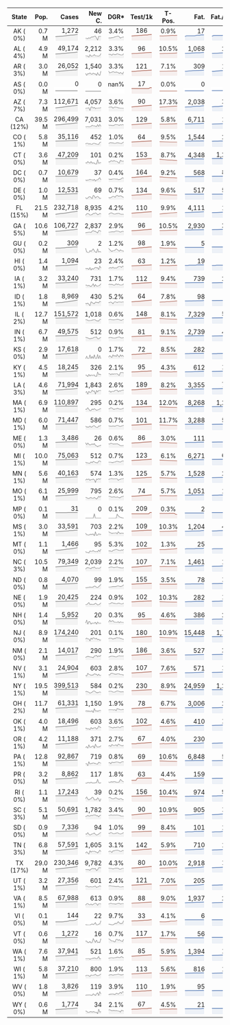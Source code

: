 
<!-- Building Table Time:  2020-07-10T20:55:32.750737 -->


| State | Pop. | Cases | New C. | DGR* | Test/1k | T-Pos. | Fat. | Fat./1M  | CFR* |  GF* | GF-14day | Dbl.Days | CDD |  
| :---: | ---: | ---: | ---: | :---: | :---: | :---: | ---: | ---:  | :---: |  :---: | :---: | :---: | ---: |  
| AK ( 0%)  | 0.7 M  | 1,272 <br><img src="/assets/images/covid/sparklines/AK_img_positive_20200710_1594428932.png"> | 46 <br><img src="/assets/images/covid/sparklines/AK_img_positiveIncrease_20200710_1594428932.png"> | 3.4% <br><img src="/assets/images/covid/sparklines/AK_img_dgr_4_20200710_1594428932.png"> | 186 <br><img src="/assets/images/covid/sparklines/AK_img_total_test_per_1k_20200710_1594428933.png"> | 0.9% <br><img src="/assets/images/covid/sparklines/AK_img_test_positivity_20200710_1594428933.png"> | 17 <br><img src="/assets/images/covid/sparklines/AK_img_death_20200710_1594428933.png"> | 23 <br><img src="/assets/images/covid/sparklines/AK_img_death_20200710_1594428933.png">  | 1.4% <br><img src="/assets/images/covid/sparklines/AK_img_cfr_4_20200710_1594428934.png"> |  0.9 <br><img src="/assets/images/covid/sparklines/AK_img_gfac_4_20200710_1594428933.png"> | 14.2 <br><img src="/assets/images/covid/sparklines/AK_img_gfac_14sum_20200710_1594428933.png"> | 20 <br><img src="/assets/images/covid/sparklines/AK_img_doubling_days_20200710_1594428933.png"> | 0   |  
| AL ( 4%)  | 4.9 M  | 49,174 <br><img src="/assets/images/covid/sparklines/AL_img_positive_20200710_1594428934.png"> | 2,212 <br><img src="/assets/images/covid/sparklines/AL_img_positiveIncrease_20200710_1594428934.png"> | 3.3% <br><img src="/assets/images/covid/sparklines/AL_img_dgr_4_20200710_1594428934.png"> | 96 <br><img src="/assets/images/covid/sparklines/AL_img_total_test_per_1k_20200710_1594428934.png"> | 10.5% <br><img src="/assets/images/covid/sparklines/AL_img_test_positivity_20200710_1594428934.png"> | 1,068 <br><img src="/assets/images/covid/sparklines/AL_img_death_20200710_1594428934.png"> | 218 <br><img src="/assets/images/covid/sparklines/AL_img_death_20200710_1594428934.png">  | 2.2% <br><img src="/assets/images/covid/sparklines/AL_img_cfr_4_20200710_1594428935.png"> |  1.4 <br><img src="/assets/images/covid/sparklines/AL_img_gfac_4_20200710_1594428934.png"> | 17.8 <br><img src="/assets/images/covid/sparklines/AL_img_gfac_14sum_20200710_1594428934.png"> | 21 <br><img src="/assets/images/covid/sparklines/AL_img_doubling_days_20200710_1594428934.png"> | 0   |  
| AR ( 3%)  | 3.0 M  | 26,052 <br><img src="/assets/images/covid/sparklines/AR_img_positive_20200710_1594428935.png"> | 1,540 <br><img src="/assets/images/covid/sparklines/AR_img_positiveIncrease_20200710_1594428935.png"> | 3.3% <br><img src="/assets/images/covid/sparklines/AR_img_dgr_4_20200710_1594428935.png"> | 121 <br><img src="/assets/images/covid/sparklines/AR_img_total_test_per_1k_20200710_1594428935.png"> | 7.1% <br><img src="/assets/images/covid/sparklines/AR_img_test_positivity_20200710_1594428935.png"> | 309 <br><img src="/assets/images/covid/sparklines/AR_img_death_20200710_1594428935.png"> | 102 <br><img src="/assets/images/covid/sparklines/AR_img_death_20200710_1594428935.png">  | 1.2% <br><img src="/assets/images/covid/sparklines/AR_img_cfr_4_20200710_1594428936.png"> |  0.2 <br><img src="/assets/images/covid/sparklines/AR_img_gfac_4_20200710_1594428935.png"> | 10.3 <br><img src="/assets/images/covid/sparklines/AR_img_gfac_14sum_20200710_1594428935.png"> | 21 <br><img src="/assets/images/covid/sparklines/AR_img_doubling_days_20200710_1594428936.png"> | 0   |  
| AS ( 0%)  | 0.0 M  | 0 <br><img src="/assets/images/covid/sparklines/AS_img_positive_20200710_1594428936.png"> | 0 <br><img src="/assets/images/covid/sparklines/AS_img_positiveIncrease_20200710_1594428936.png"> | nan% <br><img src="/assets/images/covid/sparklines/AS_img_dgr_4_20200710_1594428936.png"> | 17 <br><img src="/assets/images/covid/sparklines/AS_img_total_test_per_1k_20200710_1594428936.png"> | 0.0% <br><img src="/assets/images/covid/sparklines/AS_img_test_positivity_20200710_1594428936.png"> | 0 <br><img src="/assets/images/covid/sparklines/AS_img_death_20200710_1594428936.png"> | 0 <br><img src="/assets/images/covid/sparklines/AS_img_death_20200710_1594428936.png">  | 0.0% <br><img src="/assets/images/covid/sparklines/AS_img_cfr_4_20200710_1594428937.png"> |  nan <br><img src="/assets/images/covid/sparklines/AS_img_gfac_4_20200710_1594428936.png"> | nan <br><img src="/assets/images/covid/sparklines/AS_img_gfac_14sum_20200710_1594428936.png"> | nan <br><img src="/assets/images/covid/sparklines/AS_img_doubling_days_20200710_1594428937.png"> | 101   |  
| AZ ( 7%)  | 7.3 M  | 112,671 <br><img src="/assets/images/covid/sparklines/AZ_img_positive_20200710_1594428937.png"> | 4,057 <br><img src="/assets/images/covid/sparklines/AZ_img_positiveIncrease_20200710_1594428937.png"> | 3.6% <br><img src="/assets/images/covid/sparklines/AZ_img_dgr_4_20200710_1594428937.png"> | 90 <br><img src="/assets/images/covid/sparklines/AZ_img_total_test_per_1k_20200710_1594428937.png"> | 17.3% <br><img src="/assets/images/covid/sparklines/AZ_img_test_positivity_20200710_1594428937.png"> | 2,038 <br><img src="/assets/images/covid/sparklines/AZ_img_death_20200710_1594428937.png"> | 280 <br><img src="/assets/images/covid/sparklines/AZ_img_death_20200710_1594428937.png">  | 1.8% <br><img src="/assets/images/covid/sparklines/AZ_img_cfr_4_20200710_1594428938.png"> |  1.1 <br><img src="/assets/images/covid/sparklines/AZ_img_gfac_4_20200710_1594428937.png"> | 20.3 <br><img src="/assets/images/covid/sparklines/AZ_img_gfac_14sum_20200710_1594428938.png"> | 19 <br><img src="/assets/images/covid/sparklines/AZ_img_doubling_days_20200710_1594428938.png"> | 0   |  
| CA (12%)  | 39.5 M  | 296,499 <br><img src="/assets/images/covid/sparklines/CA_img_positive_20200710_1594428938.png"> | 7,031 <br><img src="/assets/images/covid/sparklines/CA_img_positiveIncrease_20200710_1594428938.png"> | 3.0% <br><img src="/assets/images/covid/sparklines/CA_img_dgr_4_20200710_1594428938.png"> | 129 <br><img src="/assets/images/covid/sparklines/CA_img_total_test_per_1k_20200710_1594428938.png"> | 5.8% <br><img src="/assets/images/covid/sparklines/CA_img_test_positivity_20200710_1594428938.png"> | 6,711 <br><img src="/assets/images/covid/sparklines/CA_img_death_20200710_1594428938.png"> | 170 <br><img src="/assets/images/covid/sparklines/CA_img_death_20200710_1594428938.png">  | 2.3% <br><img src="/assets/images/covid/sparklines/CA_img_cfr_4_20200710_1594428939.png"> |  1.1 <br><img src="/assets/images/covid/sparklines/CA_img_gfac_4_20200710_1594428938.png"> | 15.4 <br><img src="/assets/images/covid/sparklines/CA_img_gfac_14sum_20200710_1594428939.png"> | 23 <br><img src="/assets/images/covid/sparklines/CA_img_doubling_days_20200710_1594428939.png"> | 1   |  
| CO ( 1%)  | 5.8 M  | 35,116 <br><img src="/assets/images/covid/sparklines/CO_img_positive_20200710_1594428939.png"> | 452 <br><img src="/assets/images/covid/sparklines/CO_img_positiveIncrease_20200710_1594428939.png"> | 1.0% <br><img src="/assets/images/covid/sparklines/CO_img_dgr_4_20200710_1594428939.png"> | 64 <br><img src="/assets/images/covid/sparklines/CO_img_total_test_per_1k_20200710_1594428940.png"> | 9.5% <br><img src="/assets/images/covid/sparklines/CO_img_test_positivity_20200710_1594428940.png"> | 1,544 <br><img src="/assets/images/covid/sparklines/CO_img_death_20200710_1594428940.png"> | 268 <br><img src="/assets/images/covid/sparklines/CO_img_death_20200710_1594428940.png">  | 4.4% <br><img src="/assets/images/covid/sparklines/CO_img_cfr_4_20200710_1594428940.png"> |  1.3 <br><img src="/assets/images/covid/sparklines/CO_img_gfac_4_20200710_1594428940.png"> | 15.1 <br><img src="/assets/images/covid/sparklines/CO_img_gfac_14sum_20200710_1594428940.png"> | 66 <br><img src="/assets/images/covid/sparklines/CO_img_doubling_days_20200710_1594428940.png"> | 0   |  
| CT ( 0%)  | 3.6 M  | 47,209 <br><img src="/assets/images/covid/sparklines/CT_img_positive_20200710_1594428940.png"> | 101 <br><img src="/assets/images/covid/sparklines/CT_img_positiveIncrease_20200710_1594428941.png"> | 0.2% <br><img src="/assets/images/covid/sparklines/CT_img_dgr_4_20200710_1594428941.png"> | 153 <br><img src="/assets/images/covid/sparklines/CT_img_total_test_per_1k_20200710_1594428941.png"> | 8.7% <br><img src="/assets/images/covid/sparklines/CT_img_test_positivity_20200710_1594428941.png"> | 4,348 <br><img src="/assets/images/covid/sparklines/CT_img_death_20200710_1594428941.png"> | 1,220 <br><img src="/assets/images/covid/sparklines/CT_img_death_20200710_1594428941.png">  | 9.2% <br><img src="/assets/images/covid/sparklines/CT_img_cfr_4_20200710_1594428942.png"> |  1.1 <br><img src="/assets/images/covid/sparklines/CT_img_gfac_4_20200710_1594428941.png"> | 17.1 <br><img src="/assets/images/covid/sparklines/CT_img_gfac_14sum_20200710_1594428941.png"> | 351 <br><img src="/assets/images/covid/sparklines/CT_img_doubling_days_20200710_1594428941.png"> | 0   |  
| DC ( 0%)  | 0.7 M  | 10,679 <br><img src="/assets/images/covid/sparklines/DC_img_positive_20200710_1594428942.png"> | 37 <br><img src="/assets/images/covid/sparklines/DC_img_positiveIncrease_20200710_1594428942.png"> | 0.4% <br><img src="/assets/images/covid/sparklines/DC_img_dgr_4_20200710_1594428942.png"> | 164 <br><img src="/assets/images/covid/sparklines/DC_img_total_test_per_1k_20200710_1594428942.png"> | 9.2% <br><img src="/assets/images/covid/sparklines/DC_img_test_positivity_20200710_1594428942.png"> | 568 <br><img src="/assets/images/covid/sparklines/DC_img_death_20200710_1594428942.png"> | 805 <br><img src="/assets/images/covid/sparklines/DC_img_death_20200710_1594428942.png">  | 5.3% <br><img src="/assets/images/covid/sparklines/DC_img_cfr_4_20200710_1594428943.png"> |  1.1 <br><img src="/assets/images/covid/sparklines/DC_img_gfac_4_20200710_1594428942.png"> | 16.2 <br><img src="/assets/images/covid/sparklines/DC_img_gfac_14sum_20200710_1594428943.png"> | 156 <br><img src="/assets/images/covid/sparklines/DC_img_doubling_days_20200710_1594428943.png"> | 1   |  
| DE ( 0%)  | 1.0 M  | 12,531 <br><img src="/assets/images/covid/sparklines/DE_img_positive_20200710_1594428943.png"> | 69 <br><img src="/assets/images/covid/sparklines/DE_img_positiveIncrease_20200710_1594428943.png"> | 0.7% <br><img src="/assets/images/covid/sparklines/DE_img_dgr_4_20200710_1594428943.png"> | 134 <br><img src="/assets/images/covid/sparklines/DE_img_total_test_per_1k_20200710_1594428943.png"> | 9.6% <br><img src="/assets/images/covid/sparklines/DE_img_test_positivity_20200710_1594428943.png"> | 517 <br><img src="/assets/images/covid/sparklines/DE_img_death_20200710_1594428944.png"> | 531 <br><img src="/assets/images/covid/sparklines/DE_img_death_20200710_1594428944.png">  | 4.2% <br><img src="/assets/images/covid/sparklines/DE_img_cfr_4_20200710_1594428944.png"> |  1.1 <br><img src="/assets/images/covid/sparklines/DE_img_gfac_4_20200710_1594428944.png"> | 20.0 <br><img src="/assets/images/covid/sparklines/DE_img_gfac_14sum_20200710_1594428944.png"> | 97 <br><img src="/assets/images/covid/sparklines/DE_img_doubling_days_20200710_1594428944.png"> | 0   |  
| FL (15%)  | 21.5 M  | 232,718 <br><img src="/assets/images/covid/sparklines/FL_img_positive_20200710_1594428944.png"> | 8,935 <br><img src="/assets/images/covid/sparklines/FL_img_positiveIncrease_20200710_1594428944.png"> | 4.2% <br><img src="/assets/images/covid/sparklines/FL_img_dgr_4_20200710_1594428945.png"> | 110 <br><img src="/assets/images/covid/sparklines/FL_img_total_test_per_1k_20200710_1594428945.png"> | 9.9% <br><img src="/assets/images/covid/sparklines/FL_img_test_positivity_20200710_1594428945.png"> | 4,111 <br><img src="/assets/images/covid/sparklines/FL_img_death_20200710_1594428945.png"> | 191 <br><img src="/assets/images/covid/sparklines/FL_img_death_20200710_1594428945.png">  | 1.8% <br><img src="/assets/images/covid/sparklines/FL_img_cfr_4_20200710_1594428945.png"> |  1.0 <br><img src="/assets/images/covid/sparklines/FL_img_gfac_4_20200710_1594428945.png"> | 15.3 <br><img src="/assets/images/covid/sparklines/FL_img_gfac_14sum_20200710_1594428945.png"> | 16 <br><img src="/assets/images/covid/sparklines/FL_img_doubling_days_20200710_1594428945.png"> | 1   |  
| GA ( 5%)  | 10.6 M  | 106,727 <br><img src="/assets/images/covid/sparklines/GA_img_positive_20200710_1594428946.png"> | 2,837 <br><img src="/assets/images/covid/sparklines/GA_img_positiveIncrease_20200710_1594428946.png"> | 2.9% <br><img src="/assets/images/covid/sparklines/GA_img_dgr_4_20200710_1594428946.png"> | 96 <br><img src="/assets/images/covid/sparklines/GA_img_total_test_per_1k_20200710_1594428946.png"> | 10.5% <br><img src="/assets/images/covid/sparklines/GA_img_test_positivity_20200710_1594428946.png"> | 2,930 <br><img src="/assets/images/covid/sparklines/GA_img_death_20200710_1594428946.png"> | 276 <br><img src="/assets/images/covid/sparklines/GA_img_death_20200710_1594428946.png">  | 2.8% <br><img src="/assets/images/covid/sparklines/GA_img_cfr_4_20200710_1594428947.png"> |  1.1 <br><img src="/assets/images/covid/sparklines/GA_img_gfac_4_20200710_1594428946.png"> | 15.2 <br><img src="/assets/images/covid/sparklines/GA_img_gfac_14sum_20200710_1594428946.png"> | 24 <br><img src="/assets/images/covid/sparklines/GA_img_doubling_days_20200710_1594428946.png"> | 1   |  
| GU ( 0%)  | 0.2 M  | 309 <br><img src="/assets/images/covid/sparklines/GU_img_positive_20200710_1594428947.png"> | 2 <br><img src="/assets/images/covid/sparklines/GU_img_positiveIncrease_20200710_1594428947.png"> | 1.2% <br><img src="/assets/images/covid/sparklines/GU_img_dgr_4_20200710_1594428947.png"> | 98 <br><img src="/assets/images/covid/sparklines/GU_img_total_test_per_1k_20200710_1594428947.png"> | 1.9% <br><img src="/assets/images/covid/sparklines/GU_img_test_positivity_20200710_1594428947.png"> | 5 <br><img src="/assets/images/covid/sparklines/GU_img_death_20200710_1594428947.png"> | 30 <br><img src="/assets/images/covid/sparklines/GU_img_death_20200710_1594428947.png">  | 1.6% <br><img src="/assets/images/covid/sparklines/GU_img_cfr_4_20200710_1594428948.png"> |  0.8 <br><img src="/assets/images/covid/sparklines/GU_img_gfac_4_20200710_1594428947.png"> | 13.3 <br><img src="/assets/images/covid/sparklines/GU_img_gfac_14sum_20200710_1594428948.png"> | 57 <br><img src="/assets/images/covid/sparklines/GU_img_doubling_days_20200710_1594428948.png"> | 3   |  
| HI ( 0%)  | 1.4 M  | 1,094 <br><img src="/assets/images/covid/sparklines/HI_img_positive_20200710_1594428948.png"> | 23 <br><img src="/assets/images/covid/sparklines/HI_img_positiveIncrease_20200710_1594428948.png"> | 2.4% <br><img src="/assets/images/covid/sparklines/HI_img_dgr_4_20200710_1594428948.png"> | 63 <br><img src="/assets/images/covid/sparklines/HI_img_total_test_per_1k_20200710_1594428948.png"> | 1.2% <br><img src="/assets/images/covid/sparklines/HI_img_test_positivity_20200710_1594428948.png"> | 19 <br><img src="/assets/images/covid/sparklines/HI_img_death_20200710_1594428949.png"> | 13 <br><img src="/assets/images/covid/sparklines/HI_img_death_20200710_1594428949.png">  | 1.8% <br><img src="/assets/images/covid/sparklines/HI_img_cfr_4_20200710_1594428949.png"> |  2.0 <br><img src="/assets/images/covid/sparklines/HI_img_gfac_4_20200710_1594428949.png"> | 37.8 <br><img src="/assets/images/covid/sparklines/HI_img_gfac_14sum_20200710_1594428949.png"> | 29 <br><img src="/assets/images/covid/sparklines/HI_img_doubling_days_20200710_1594428949.png"> | 1   |  
| IA ( 1%)  | 3.2 M  | 33,240 <br><img src="/assets/images/covid/sparklines/IA_img_positive_20200710_1594428949.png"> | 731 <br><img src="/assets/images/covid/sparklines/IA_img_positiveIncrease_20200710_1594428949.png"> | 1.7% <br><img src="/assets/images/covid/sparklines/IA_img_dgr_4_20200710_1594428950.png"> | 112 <br><img src="/assets/images/covid/sparklines/IA_img_total_test_per_1k_20200710_1594428950.png"> | 9.4% <br><img src="/assets/images/covid/sparklines/IA_img_test_positivity_20200710_1594428950.png"> | 739 <br><img src="/assets/images/covid/sparklines/IA_img_death_20200710_1594428950.png"> | 234 <br><img src="/assets/images/covid/sparklines/IA_img_death_20200710_1594428950.png">  | 2.3% <br><img src="/assets/images/covid/sparklines/IA_img_cfr_4_20200710_1594428950.png"> |  1.3 <br><img src="/assets/images/covid/sparklines/IA_img_gfac_4_20200710_1594428950.png"> | 17.1 <br><img src="/assets/images/covid/sparklines/IA_img_gfac_14sum_20200710_1594428950.png"> | 41 <br><img src="/assets/images/covid/sparklines/IA_img_doubling_days_20200710_1594428950.png"> | 0   |  
| ID ( 1%)  | 1.8 M  | 8,969 <br><img src="/assets/images/covid/sparklines/ID_img_positive_20200710_1594428951.png"> | 430 <br><img src="/assets/images/covid/sparklines/ID_img_positiveIncrease_20200710_1594428951.png"> | 5.2% <br><img src="/assets/images/covid/sparklines/ID_img_dgr_4_20200710_1594428951.png"> | 64 <br><img src="/assets/images/covid/sparklines/ID_img_total_test_per_1k_20200710_1594428951.png"> | 7.8% <br><img src="/assets/images/covid/sparklines/ID_img_test_positivity_20200710_1594428951.png"> | 98 <br><img src="/assets/images/covid/sparklines/ID_img_death_20200710_1594428951.png"> | 55 <br><img src="/assets/images/covid/sparklines/ID_img_death_20200710_1594428951.png">  | 1.1% <br><img src="/assets/images/covid/sparklines/ID_img_cfr_4_20200710_1594428952.png"> |  1.1 <br><img src="/assets/images/covid/sparklines/ID_img_gfac_4_20200710_1594428951.png"> | 12.9 <br><img src="/assets/images/covid/sparklines/ID_img_gfac_14sum_20200710_1594428951.png"> | 13 <br><img src="/assets/images/covid/sparklines/ID_img_doubling_days_20200710_1594428951.png"> | 1   |  
| IL ( 2%)  | 12.7 M  | 151,572 <br><img src="/assets/images/covid/sparklines/IL_img_positive_20200710_1594428952.png"> | 1,018 <br><img src="/assets/images/covid/sparklines/IL_img_positiveIncrease_20200710_1594428952.png"> | 0.6% <br><img src="/assets/images/covid/sparklines/IL_img_dgr_4_20200710_1594428952.png"> | 148 <br><img src="/assets/images/covid/sparklines/IL_img_total_test_per_1k_20200710_1594428952.png"> | 8.1% <br><img src="/assets/images/covid/sparklines/IL_img_test_positivity_20200710_1594428952.png"> | 7,329 <br><img src="/assets/images/covid/sparklines/IL_img_death_20200710_1594428952.png"> | 578 <br><img src="/assets/images/covid/sparklines/IL_img_death_20200710_1594428952.png">  | 4.9% <br><img src="/assets/images/covid/sparklines/IL_img_cfr_4_20200710_1594428953.png"> |  1.2 <br><img src="/assets/images/covid/sparklines/IL_img_gfac_4_20200710_1594428952.png"> | 14.4 <br><img src="/assets/images/covid/sparklines/IL_img_gfac_14sum_20200710_1594428952.png"> | 118 <br><img src="/assets/images/covid/sparklines/IL_img_doubling_days_20200710_1594428952.png"> | 0   |  
| IN ( 1%)  | 6.7 M  | 49,575 <br><img src="/assets/images/covid/sparklines/IN_img_positive_20200710_1594428953.png"> | 512 <br><img src="/assets/images/covid/sparklines/IN_img_positiveIncrease_20200710_1594428953.png"> | 0.9% <br><img src="/assets/images/covid/sparklines/IN_img_dgr_4_20200710_1594428953.png"> | 81 <br><img src="/assets/images/covid/sparklines/IN_img_total_test_per_1k_20200710_1594428953.png"> | 9.1% <br><img src="/assets/images/covid/sparklines/IN_img_test_positivity_20200710_1594428953.png"> | 2,739 <br><img src="/assets/images/covid/sparklines/IN_img_death_20200710_1594428953.png"> | 407 <br><img src="/assets/images/covid/sparklines/IN_img_death_20200710_1594428953.png">  | 5.6% <br><img src="/assets/images/covid/sparklines/IN_img_cfr_4_20200710_1594428954.png"> |  1.1 <br><img src="/assets/images/covid/sparklines/IN_img_gfac_4_20200710_1594428953.png"> | 14.7 <br><img src="/assets/images/covid/sparklines/IN_img_gfac_14sum_20200710_1594428954.png"> | 75 <br><img src="/assets/images/covid/sparklines/IN_img_doubling_days_20200710_1594428954.png"> | 0   |  
| KS ( 0%)  | 2.9 M  | 17,618 <br><img src="/assets/images/covid/sparklines/KS_img_positive_20200710_1594428954.png"> | 0 <br><img src="/assets/images/covid/sparklines/KS_img_positiveIncrease_20200710_1594428954.png"> | 1.7% <br><img src="/assets/images/covid/sparklines/KS_img_dgr_4_20200710_1594428954.png"> | 72 <br><img src="/assets/images/covid/sparklines/KS_img_total_test_per_1k_20200710_1594428954.png"> | 8.5% <br><img src="/assets/images/covid/sparklines/KS_img_test_positivity_20200710_1594428954.png"> | 282 <br><img src="/assets/images/covid/sparklines/KS_img_death_20200710_1594428954.png"> | 97 <br><img src="/assets/images/covid/sparklines/KS_img_death_20200710_1594428954.png">  | 1.6% <br><img src="/assets/images/covid/sparklines/KS_img_cfr_4_20200710_1594428955.png"> |  0.0 <br><img src="/assets/images/covid/sparklines/KS_img_gfac_4_20200710_1594428954.png"> | 0.0 <br><img src="/assets/images/covid/sparklines/KS_img_gfac_14sum_20200710_1594428955.png"> | 40 <br><img src="/assets/images/covid/sparklines/KS_img_doubling_days_20200710_1594428955.png"> | 1   |  
| KY ( 1%)  | 4.5 M  | 18,245 <br><img src="/assets/images/covid/sparklines/KY_img_positive_20200710_1594428955.png"> | 326 <br><img src="/assets/images/covid/sparklines/KY_img_positiveIncrease_20200710_1594428955.png"> | 2.1% <br><img src="/assets/images/covid/sparklines/KY_img_dgr_4_20200710_1594428955.png"> | 95 <br><img src="/assets/images/covid/sparklines/KY_img_total_test_per_1k_20200710_1594428955.png"> | 4.3% <br><img src="/assets/images/covid/sparklines/KY_img_test_positivity_20200710_1594428955.png"> | 612 <br><img src="/assets/images/covid/sparklines/KY_img_death_20200710_1594428955.png"> | 137 <br><img src="/assets/images/covid/sparklines/KY_img_death_20200710_1594428955.png">  | 3.4% <br><img src="/assets/images/covid/sparklines/KY_img_cfr_4_20200710_1594428956.png"> |  0.8 <br><img src="/assets/images/covid/sparklines/KY_img_gfac_4_20200710_1594428956.png"> | 12.1 <br><img src="/assets/images/covid/sparklines/KY_img_gfac_14sum_20200710_1594428956.png"> | 34 <br><img src="/assets/images/covid/sparklines/KY_img_doubling_days_20200710_1594428956.png"> | 1   |  
| LA ( 3%)  | 4.6 M  | 71,994 <br><img src="/assets/images/covid/sparklines/LA_img_positive_20200710_1594428956.png"> | 1,843 <br><img src="/assets/images/covid/sparklines/LA_img_positiveIncrease_20200710_1594428956.png"> | 2.6% <br><img src="/assets/images/covid/sparklines/LA_img_dgr_4_20200710_1594428956.png"> | 189 <br><img src="/assets/images/covid/sparklines/LA_img_total_test_per_1k_20200710_1594428956.png"> | 8.2% <br><img src="/assets/images/covid/sparklines/LA_img_test_positivity_20200710_1594428956.png"> | 3,355 <br><img src="/assets/images/covid/sparklines/LA_img_death_20200710_1594428956.png"> | 722 <br><img src="/assets/images/covid/sparklines/LA_img_death_20200710_1594428956.png">  | 4.8% <br><img src="/assets/images/covid/sparklines/LA_img_cfr_4_20200710_1594428957.png"> |  1.0 <br><img src="/assets/images/covid/sparklines/LA_img_gfac_4_20200710_1594428957.png"> | 12.9 <br><img src="/assets/images/covid/sparklines/LA_img_gfac_14sum_20200710_1594428957.png"> | 27 <br><img src="/assets/images/covid/sparklines/LA_img_doubling_days_20200710_1594428957.png"> | 2   |  
| MA ( 1%)  | 6.9 M  | 110,897 <br><img src="/assets/images/covid/sparklines/MA_img_positive_20200710_1594428957.png"> | 295 <br><img src="/assets/images/covid/sparklines/MA_img_positiveIncrease_20200710_1594428957.png"> | 0.2% <br><img src="/assets/images/covid/sparklines/MA_img_dgr_4_20200710_1594428957.png"> | 134 <br><img src="/assets/images/covid/sparklines/MA_img_total_test_per_1k_20200710_1594428957.png"> | 12.0% <br><img src="/assets/images/covid/sparklines/MA_img_test_positivity_20200710_1594428957.png"> | 8,268 <br><img src="/assets/images/covid/sparklines/MA_img_death_20200710_1594428958.png"> | 1,200 <br><img src="/assets/images/covid/sparklines/MA_img_death_20200710_1594428958.png">  | 7.4% <br><img src="/assets/images/covid/sparklines/MA_img_cfr_4_20200710_1594428958.png"> |  1.2 <br><img src="/assets/images/covid/sparklines/MA_img_gfac_4_20200710_1594428958.png"> | 15.5 <br><img src="/assets/images/covid/sparklines/MA_img_gfac_14sum_20200710_1594428958.png"> | 307 <br><img src="/assets/images/covid/sparklines/MA_img_doubling_days_20200710_1594428958.png"> | 0   |  
| MD ( 1%)  | 6.0 M  | 71,447 <br><img src="/assets/images/covid/sparklines/MD_img_positive_20200710_1594428958.png"> | 586 <br><img src="/assets/images/covid/sparklines/MD_img_positiveIncrease_20200710_1594428958.png"> | 0.7% <br><img src="/assets/images/covid/sparklines/MD_img_dgr_4_20200710_1594428958.png"> | 101 <br><img src="/assets/images/covid/sparklines/MD_img_total_test_per_1k_20200710_1594428959.png"> | 11.7% <br><img src="/assets/images/covid/sparklines/MD_img_test_positivity_20200710_1594428959.png"> | 3,288 <br><img src="/assets/images/covid/sparklines/MD_img_death_20200710_1594428959.png"> | 544 <br><img src="/assets/images/covid/sparklines/MD_img_death_20200710_1594428959.png">  | 4.6% <br><img src="/assets/images/covid/sparklines/MD_img_cfr_4_20200710_1594428960.png"> |  1.2 <br><img src="/assets/images/covid/sparklines/MD_img_gfac_4_20200710_1594428959.png"> | 14.8 <br><img src="/assets/images/covid/sparklines/MD_img_gfac_14sum_20200710_1594428959.png"> | 100 <br><img src="/assets/images/covid/sparklines/MD_img_doubling_days_20200710_1594428960.png"> | 0   |  
| ME ( 0%)  | 1.3 M  | 3,486 <br><img src="/assets/images/covid/sparklines/ME_img_positive_20200710_1594428960.png"> | 26 <br><img src="/assets/images/covid/sparklines/ME_img_positiveIncrease_20200710_1594428960.png"> | 0.6% <br><img src="/assets/images/covid/sparklines/ME_img_dgr_4_20200710_1594428960.png"> | 86 <br><img src="/assets/images/covid/sparklines/ME_img_total_test_per_1k_20200710_1594428960.png"> | 3.0% <br><img src="/assets/images/covid/sparklines/ME_img_test_positivity_20200710_1594428960.png"> | 111 <br><img src="/assets/images/covid/sparklines/ME_img_death_20200710_1594428960.png"> | 83 <br><img src="/assets/images/covid/sparklines/ME_img_death_20200710_1594428960.png">  | 3.2% <br><img src="/assets/images/covid/sparklines/ME_img_cfr_4_20200710_1594428961.png"> |  1.3 <br><img src="/assets/images/covid/sparklines/ME_img_gfac_4_20200710_1594428960.png"> | 15.1 <br><img src="/assets/images/covid/sparklines/ME_img_gfac_14sum_20200710_1594428961.png"> | 109 <br><img src="/assets/images/covid/sparklines/ME_img_doubling_days_20200710_1594428961.png"> | 0   |  
| MI ( 1%)  | 10.0 M  | 75,063 <br><img src="/assets/images/covid/sparklines/MI_img_positive_20200710_1594428961.png"> | 512 <br><img src="/assets/images/covid/sparklines/MI_img_positiveIncrease_20200710_1594428961.png"> | 0.7% <br><img src="/assets/images/covid/sparklines/MI_img_dgr_4_20200710_1594428961.png"> | 123 <br><img src="/assets/images/covid/sparklines/MI_img_total_test_per_1k_20200710_1594428961.png"> | 6.1% <br><img src="/assets/images/covid/sparklines/MI_img_test_positivity_20200710_1594428961.png"> | 6,271 <br><img src="/assets/images/covid/sparklines/MI_img_death_20200710_1594428961.png"> | 628 <br><img src="/assets/images/covid/sparklines/MI_img_death_20200710_1594428961.png">  | 8.4% <br><img src="/assets/images/covid/sparklines/MI_img_cfr_4_20200710_1594428962.png"> |  1.0 <br><img src="/assets/images/covid/sparklines/MI_img_gfac_4_20200710_1594428962.png"> | 15.3 <br><img src="/assets/images/covid/sparklines/MI_img_gfac_14sum_20200710_1594428962.png"> | 96 <br><img src="/assets/images/covid/sparklines/MI_img_doubling_days_20200710_1594428962.png"> | 1   |  
| MN ( 1%)  | 5.6 M  | 40,163 <br><img src="/assets/images/covid/sparklines/MN_img_positive_20200710_1594428962.png"> | 574 <br><img src="/assets/images/covid/sparklines/MN_img_positiveIncrease_20200710_1594428962.png"> | 1.3% <br><img src="/assets/images/covid/sparklines/MN_img_dgr_4_20200710_1594428962.png"> | 125 <br><img src="/assets/images/covid/sparklines/MN_img_total_test_per_1k_20200710_1594428962.png"> | 5.7% <br><img src="/assets/images/covid/sparklines/MN_img_test_positivity_20200710_1594428963.png"> | 1,528 <br><img src="/assets/images/covid/sparklines/MN_img_death_20200710_1594428963.png"> | 271 <br><img src="/assets/images/covid/sparklines/MN_img_death_20200710_1594428963.png">  | 3.9% <br><img src="/assets/images/covid/sparklines/MN_img_cfr_4_20200710_1594428963.png"> |  1.1 <br><img src="/assets/images/covid/sparklines/MN_img_gfac_4_20200710_1594428963.png"> | 13.6 <br><img src="/assets/images/covid/sparklines/MN_img_gfac_14sum_20200710_1594428963.png"> | 54 <br><img src="/assets/images/covid/sparklines/MN_img_doubling_days_20200710_1594428963.png"> | 0   |  
| MO ( 1%)  | 6.1 M  | 25,999 <br><img src="/assets/images/covid/sparklines/MO_img_positive_20200710_1594428963.png"> | 795 <br><img src="/assets/images/covid/sparklines/MO_img_positiveIncrease_20200710_1594428964.png"> | 2.6% <br><img src="/assets/images/covid/sparklines/MO_img_dgr_4_20200710_1594428964.png"> | 74 <br><img src="/assets/images/covid/sparklines/MO_img_total_test_per_1k_20200710_1594428964.png"> | 5.7% <br><img src="/assets/images/covid/sparklines/MO_img_test_positivity_20200710_1594428964.png"> | 1,051 <br><img src="/assets/images/covid/sparklines/MO_img_death_20200710_1594428964.png"> | 171 <br><img src="/assets/images/covid/sparklines/MO_img_death_20200710_1594428964.png">  | 4.2% <br><img src="/assets/images/covid/sparklines/MO_img_cfr_4_20200710_1594428965.png"> |  1.3 <br><img src="/assets/images/covid/sparklines/MO_img_gfac_4_20200710_1594428965.png"> | 14.6 <br><img src="/assets/images/covid/sparklines/MO_img_gfac_14sum_20200710_1594428965.png"> | 26 <br><img src="/assets/images/covid/sparklines/MO_img_doubling_days_20200710_1594428965.png"> | 0   |  
| MP ( 0%)  | 0.1 M  | 31 <br><img src="/assets/images/covid/sparklines/MP_img_positive_20200710_1594428965.png"> | 0 <br><img src="/assets/images/covid/sparklines/MP_img_positiveIncrease_20200710_1594428965.png"> | 0.1% <br><img src="/assets/images/covid/sparklines/MP_img_dgr_4_20200710_1594428965.png"> | 209 <br><img src="/assets/images/covid/sparklines/MP_img_total_test_per_1k_20200710_1594428965.png"> | 0.3% <br><img src="/assets/images/covid/sparklines/MP_img_test_positivity_20200710_1594428966.png"> | 2 <br><img src="/assets/images/covid/sparklines/MP_img_death_20200710_1594428966.png"> | 39 <br><img src="/assets/images/covid/sparklines/MP_img_death_20200710_1594428966.png">  | 6.5% <br><img src="/assets/images/covid/sparklines/MP_img_cfr_4_20200710_1594428966.png"> |  0.0 <br><img src="/assets/images/covid/sparklines/MP_img_gfac_4_20200710_1594428966.png"> | 6.0 <br><img src="/assets/images/covid/sparklines/MP_img_gfac_14sum_20200710_1594428966.png"> | 1,114 <br><img src="/assets/images/covid/sparklines/MP_img_doubling_days_20200710_1594428966.png"> | 101   |  
| MS ( 1%)  | 3.0 M  | 33,591 <br><img src="/assets/images/covid/sparklines/MS_img_positive_20200710_1594428966.png"> | 703 <br><img src="/assets/images/covid/sparklines/MS_img_positiveIncrease_20200710_1594428966.png"> | 2.2% <br><img src="/assets/images/covid/sparklines/MS_img_dgr_4_20200710_1594428967.png"> | 109 <br><img src="/assets/images/covid/sparklines/MS_img_total_test_per_1k_20200710_1594428967.png"> | 10.3% <br><img src="/assets/images/covid/sparklines/MS_img_test_positivity_20200710_1594428967.png"> | 1,204 <br><img src="/assets/images/covid/sparklines/MS_img_death_20200710_1594428967.png"> | 405 <br><img src="/assets/images/covid/sparklines/MS_img_death_20200710_1594428967.png">  | 3.6% <br><img src="/assets/images/covid/sparklines/MS_img_cfr_4_20200710_1594428967.png"> |  1.2 <br><img src="/assets/images/covid/sparklines/MS_img_gfac_4_20200710_1594428967.png"> | 14.4 <br><img src="/assets/images/covid/sparklines/MS_img_gfac_14sum_20200710_1594428967.png"> | 31 <br><img src="/assets/images/covid/sparklines/MS_img_doubling_days_20200710_1594428967.png"> | 0   |  
| MT ( 0%)  | 1.1 M  | 1,466 <br><img src="/assets/images/covid/sparklines/MT_img_positive_20200710_1594428967.png"> | 95 <br><img src="/assets/images/covid/sparklines/MT_img_positiveIncrease_20200710_1594428968.png"> | 5.3% <br><img src="/assets/images/covid/sparklines/MT_img_dgr_4_20200710_1594428968.png"> | 102 <br><img src="/assets/images/covid/sparklines/MT_img_total_test_per_1k_20200710_1594428968.png"> | 1.3% <br><img src="/assets/images/covid/sparklines/MT_img_test_positivity_20200710_1594428968.png"> | 25 <br><img src="/assets/images/covid/sparklines/MT_img_death_20200710_1594428968.png"> | 23 <br><img src="/assets/images/covid/sparklines/MT_img_death_20200710_1594428968.png">  | 1.8% <br><img src="/assets/images/covid/sparklines/MT_img_cfr_4_20200710_1594428968.png"> |  1.5 <br><img src="/assets/images/covid/sparklines/MT_img_gfac_4_20200710_1594428968.png"> | 20.7 <br><img src="/assets/images/covid/sparklines/MT_img_gfac_14sum_20200710_1594428968.png"> | 13 <br><img src="/assets/images/covid/sparklines/MT_img_doubling_days_20200710_1594428968.png"> | 0   |  
| NC ( 3%)  | 10.5 M  | 79,349 <br><img src="/assets/images/covid/sparklines/NC_img_positive_20200710_1594428969.png"> | 2,039 <br><img src="/assets/images/covid/sparklines/NC_img_positiveIncrease_20200710_1594428969.png"> | 2.2% <br><img src="/assets/images/covid/sparklines/NC_img_dgr_4_20200710_1594428969.png"> | 107 <br><img src="/assets/images/covid/sparklines/NC_img_total_test_per_1k_20200710_1594428969.png"> | 7.1% <br><img src="/assets/images/covid/sparklines/NC_img_test_positivity_20200710_1594428969.png"> | 1,461 <br><img src="/assets/images/covid/sparklines/NC_img_death_20200710_1594428969.png"> | 139 <br><img src="/assets/images/covid/sparklines/NC_img_death_20200710_1594428969.png">  | 1.9% <br><img src="/assets/images/covid/sparklines/NC_img_cfr_4_20200710_1594428970.png"> |  1.2 <br><img src="/assets/images/covid/sparklines/NC_img_gfac_4_20200710_1594428969.png"> | 15.0 <br><img src="/assets/images/covid/sparklines/NC_img_gfac_14sum_20200710_1594428969.png"> | 31 <br><img src="/assets/images/covid/sparklines/NC_img_doubling_days_20200710_1594428970.png"> | 0   |  
| ND ( 0%)  | 0.8 M  | 4,070 <br><img src="/assets/images/covid/sparklines/ND_img_positive_20200710_1594428970.png"> | 99 <br><img src="/assets/images/covid/sparklines/ND_img_positiveIncrease_20200710_1594428970.png"> | 1.9% <br><img src="/assets/images/covid/sparklines/ND_img_dgr_4_20200710_1594428970.png"> | 155 <br><img src="/assets/images/covid/sparklines/ND_img_total_test_per_1k_20200710_1594428970.png"> | 3.5% <br><img src="/assets/images/covid/sparklines/ND_img_test_positivity_20200710_1594428970.png"> | 78 <br><img src="/assets/images/covid/sparklines/ND_img_death_20200710_1594428970.png"> | 102 <br><img src="/assets/images/covid/sparklines/ND_img_death_20200710_1594428970.png">  | 2.0% <br><img src="/assets/images/covid/sparklines/ND_img_cfr_4_20200710_1594428971.png"> |  1.3 <br><img src="/assets/images/covid/sparklines/ND_img_gfac_4_20200710_1594428970.png"> | 16.7 <br><img src="/assets/images/covid/sparklines/ND_img_gfac_14sum_20200710_1594428971.png"> | 37 <br><img src="/assets/images/covid/sparklines/ND_img_doubling_days_20200710_1594428971.png"> | 0   |  
| NE ( 0%)  | 1.9 M  | 20,425 <br><img src="/assets/images/covid/sparklines/NE_img_positive_20200710_1594428971.png"> | 224 <br><img src="/assets/images/covid/sparklines/NE_img_positiveIncrease_20200710_1594428971.png"> | 0.9% <br><img src="/assets/images/covid/sparklines/NE_img_dgr_4_20200710_1594428971.png"> | 102 <br><img src="/assets/images/covid/sparklines/NE_img_total_test_per_1k_20200710_1594428971.png"> | 10.3% <br><img src="/assets/images/covid/sparklines/NE_img_test_positivity_20200710_1594428971.png"> | 282 <br><img src="/assets/images/covid/sparklines/NE_img_death_20200710_1594428972.png"> | 146 <br><img src="/assets/images/covid/sparklines/NE_img_death_20200710_1594428972.png">  | 1.4% <br><img src="/assets/images/covid/sparklines/NE_img_cfr_4_20200710_1594428972.png"> |  1.2 <br><img src="/assets/images/covid/sparklines/NE_img_gfac_4_20200710_1594428972.png"> | 14.9 <br><img src="/assets/images/covid/sparklines/NE_img_gfac_14sum_20200710_1594428972.png"> | 80 <br><img src="/assets/images/covid/sparklines/NE_img_doubling_days_20200710_1594428972.png"> | 0   |  
| NH ( 0%)  | 1.4 M  | 5,952 <br><img src="/assets/images/covid/sparklines/NH_img_positive_20200710_1594428972.png"> | 20 <br><img src="/assets/images/covid/sparklines/NH_img_positiveIncrease_20200710_1594428972.png"> | 0.3% <br><img src="/assets/images/covid/sparklines/NH_img_dgr_4_20200710_1594428972.png"> | 95 <br><img src="/assets/images/covid/sparklines/NH_img_total_test_per_1k_20200710_1594428973.png"> | 4.6% <br><img src="/assets/images/covid/sparklines/NH_img_test_positivity_20200710_1594428973.png"> | 386 <br><img src="/assets/images/covid/sparklines/NH_img_death_20200710_1594428973.png"> | 284 <br><img src="/assets/images/covid/sparklines/NH_img_death_20200710_1594428973.png">  | 6.5% <br><img src="/assets/images/covid/sparklines/NH_img_cfr_4_20200710_1594428974.png"> |  0.9 <br><img src="/assets/images/covid/sparklines/NH_img_gfac_4_20200710_1594428973.png"> | 13.0 <br><img src="/assets/images/covid/sparklines/NH_img_gfac_14sum_20200710_1594428974.png"> | 201 <br><img src="/assets/images/covid/sparklines/NH_img_doubling_days_20200710_1594428974.png"> | 0   |  
| NJ ( 0%)  | 8.9 M  | 174,240 <br><img src="/assets/images/covid/sparklines/NJ_img_positive_20200710_1594428974.png"> | 201 <br><img src="/assets/images/covid/sparklines/NJ_img_positiveIncrease_20200710_1594428974.png"> | 0.1% <br><img src="/assets/images/covid/sparklines/NJ_img_dgr_4_20200710_1594428974.png"> | 180 <br><img src="/assets/images/covid/sparklines/NJ_img_total_test_per_1k_20200710_1594428974.png"> | 10.9% <br><img src="/assets/images/covid/sparklines/NJ_img_test_positivity_20200710_1594428974.png"> | 15,448 <br><img src="/assets/images/covid/sparklines/NJ_img_death_20200710_1594428974.png"> | 1,739 <br><img src="/assets/images/covid/sparklines/NJ_img_death_20200710_1594428974.png">  | 8.8% <br><img src="/assets/images/covid/sparklines/NJ_img_cfr_4_20200710_1594428975.png"> |  1.0 <br><img src="/assets/images/covid/sparklines/NJ_img_gfac_4_20200710_1594428974.png"> | 17.0 <br><img src="/assets/images/covid/sparklines/NJ_img_gfac_14sum_20200710_1594428975.png"> | 546 <br><img src="/assets/images/covid/sparklines/NJ_img_doubling_days_20200710_1594428975.png"> | 0   |  
| NM ( 0%)  | 2.1 M  | 14,017 <br><img src="/assets/images/covid/sparklines/NM_img_positive_20200710_1594428975.png"> | 290 <br><img src="/assets/images/covid/sparklines/NM_img_positiveIncrease_20200710_1594428975.png"> | 1.9% <br><img src="/assets/images/covid/sparklines/NM_img_dgr_4_20200710_1594428975.png"> | 186 <br><img src="/assets/images/covid/sparklines/NM_img_total_test_per_1k_20200710_1594428975.png"> | 3.6% <br><img src="/assets/images/covid/sparklines/NM_img_test_positivity_20200710_1594428975.png"> | 527 <br><img src="/assets/images/covid/sparklines/NM_img_death_20200710_1594428976.png"> | 251 <br><img src="/assets/images/covid/sparklines/NM_img_death_20200710_1594428976.png">  | 3.8% <br><img src="/assets/images/covid/sparklines/NM_img_cfr_4_20200710_1594428976.png"> |  1.1 <br><img src="/assets/images/covid/sparklines/NM_img_gfac_4_20200710_1594428976.png"> | 15.1 <br><img src="/assets/images/covid/sparklines/NM_img_gfac_14sum_20200710_1594428976.png"> | 37 <br><img src="/assets/images/covid/sparklines/NM_img_doubling_days_20200710_1594428976.png"> | 0   |  
| NV ( 1%)  | 3.1 M  | 24,904 <br><img src="/assets/images/covid/sparklines/NV_img_positive_20200710_1594428976.png"> | 603 <br><img src="/assets/images/covid/sparklines/NV_img_positiveIncrease_20200710_1594428976.png"> | 2.8% <br><img src="/assets/images/covid/sparklines/NV_img_dgr_4_20200710_1594428976.png"> | 107 <br><img src="/assets/images/covid/sparklines/NV_img_total_test_per_1k_20200710_1594428976.png"> | 7.6% <br><img src="/assets/images/covid/sparklines/NV_img_test_positivity_20200710_1594428977.png"> | 571 <br><img src="/assets/images/covid/sparklines/NV_img_death_20200710_1594428977.png"> | 185 <br><img src="/assets/images/covid/sparklines/NV_img_death_20200710_1594428977.png">  | 2.3% <br><img src="/assets/images/covid/sparklines/NV_img_cfr_4_20200710_1594428977.png"> |  1.1 <br><img src="/assets/images/covid/sparklines/NV_img_gfac_4_20200710_1594428977.png"> | 15.9 <br><img src="/assets/images/covid/sparklines/NV_img_gfac_14sum_20200710_1594428977.png"> | 25 <br><img src="/assets/images/covid/sparklines/NV_img_doubling_days_20200710_1594428977.png"> | 0   |  
| NY ( 1%)  | 19.5 M  | 399,513 <br><img src="/assets/images/covid/sparklines/NY_img_positive_20200710_1594428977.png"> | 584 <br><img src="/assets/images/covid/sparklines/NY_img_positiveIncrease_20200710_1594428977.png"> | 0.2% <br><img src="/assets/images/covid/sparklines/NY_img_dgr_4_20200710_1594428977.png"> | 230 <br><img src="/assets/images/covid/sparklines/NY_img_total_test_per_1k_20200710_1594428978.png"> | 8.9% <br><img src="/assets/images/covid/sparklines/NY_img_test_positivity_20200710_1594428978.png"> | 24,959 <br><img src="/assets/images/covid/sparklines/NY_img_death_20200710_1594428978.png"> | 1,283 <br><img src="/assets/images/covid/sparklines/NY_img_death_20200710_1594428978.png">  | 6.3% <br><img src="/assets/images/covid/sparklines/NY_img_cfr_4_20200710_1594428978.png"> |  1.0 <br><img src="/assets/images/covid/sparklines/NY_img_gfac_4_20200710_1594428978.png"> | 14.3 <br><img src="/assets/images/covid/sparklines/NY_img_gfac_14sum_20200710_1594428978.png"> | 448 <br><img src="/assets/images/covid/sparklines/NY_img_doubling_days_20200710_1594428978.png"> | 1   |  
| OH ( 2%)  | 11.7 M  | 61,331 <br><img src="/assets/images/covid/sparklines/OH_img_positive_20200710_1594428978.png"> | 1,150 <br><img src="/assets/images/covid/sparklines/OH_img_positiveIncrease_20200710_1594428978.png"> | 1.9% <br><img src="/assets/images/covid/sparklines/OH_img_dgr_4_20200710_1594428979.png"> | 78 <br><img src="/assets/images/covid/sparklines/OH_img_total_test_per_1k_20200710_1594428979.png"> | 6.7% <br><img src="/assets/images/covid/sparklines/OH_img_test_positivity_20200710_1594428979.png"> | 3,006 <br><img src="/assets/images/covid/sparklines/OH_img_death_20200710_1594428979.png"> | 257 <br><img src="/assets/images/covid/sparklines/OH_img_death_20200710_1594428979.png">  | 5.0% <br><img src="/assets/images/covid/sparklines/OH_img_cfr_4_20200710_1594428979.png"> |  1.0 <br><img src="/assets/images/covid/sparklines/OH_img_gfac_4_20200710_1594428979.png"> | 12.9 <br><img src="/assets/images/covid/sparklines/OH_img_gfac_14sum_20200710_1594428979.png"> | 37 <br><img src="/assets/images/covid/sparklines/OH_img_doubling_days_20200710_1594428979.png"> | 1   |  
| OK ( 1%)  | 4.0 M  | 18,496 <br><img src="/assets/images/covid/sparklines/OK_img_positive_20200710_1594428980.png"> | 603 <br><img src="/assets/images/covid/sparklines/OK_img_positiveIncrease_20200710_1594428980.png"> | 3.6% <br><img src="/assets/images/covid/sparklines/OK_img_dgr_4_20200710_1594428980.png"> | 102 <br><img src="/assets/images/covid/sparklines/OK_img_total_test_per_1k_20200710_1594428980.png"> | 4.6% <br><img src="/assets/images/covid/sparklines/OK_img_test_positivity_20200710_1594428980.png"> | 410 <br><img src="/assets/images/covid/sparklines/OK_img_death_20200710_1594428980.png"> | 104 <br><img src="/assets/images/covid/sparklines/OK_img_death_20200710_1594428980.png">  | 2.3% <br><img src="/assets/images/covid/sparklines/OK_img_cfr_4_20200710_1594428981.png"> |  1.1 <br><img src="/assets/images/covid/sparklines/OK_img_gfac_4_20200710_1594428980.png"> | 16.5 <br><img src="/assets/images/covid/sparklines/OK_img_gfac_14sum_20200710_1594428980.png"> | 19 <br><img src="/assets/images/covid/sparklines/OK_img_doubling_days_20200710_1594428980.png"> | 2   |  
| OR ( 1%)  | 4.2 M  | 11,188 <br><img src="/assets/images/covid/sparklines/OR_img_positive_20200710_1594428981.png"> | 371 <br><img src="/assets/images/covid/sparklines/OR_img_positiveIncrease_20200710_1594428981.png"> | 2.7% <br><img src="/assets/images/covid/sparklines/OR_img_dgr_4_20200710_1594428981.png"> | 67 <br><img src="/assets/images/covid/sparklines/OR_img_total_test_per_1k_20200710_1594428981.png"> | 4.0% <br><img src="/assets/images/covid/sparklines/OR_img_test_positivity_20200710_1594428981.png"> | 230 <br><img src="/assets/images/covid/sparklines/OR_img_death_20200710_1594428981.png"> | 55 <br><img src="/assets/images/covid/sparklines/OR_img_death_20200710_1594428981.png">  | 2.1% <br><img src="/assets/images/covid/sparklines/OR_img_cfr_4_20200710_1594428982.png"> |  1.3 <br><img src="/assets/images/covid/sparklines/OR_img_gfac_4_20200710_1594428981.png"> | 12.4 <br><img src="/assets/images/covid/sparklines/OR_img_gfac_14sum_20200710_1594428981.png"> | 25 <br><img src="/assets/images/covid/sparklines/OR_img_doubling_days_20200710_1594428981.png"> | 0   |  
| PA ( 1%)  | 12.8 M  | 92,867 <br><img src="/assets/images/covid/sparklines/PA_img_positive_20200710_1594428982.png"> | 719 <br><img src="/assets/images/covid/sparklines/PA_img_positiveIncrease_20200710_1594428982.png"> | 0.8% <br><img src="/assets/images/covid/sparklines/PA_img_dgr_4_20200710_1594428982.png"> | 69 <br><img src="/assets/images/covid/sparklines/PA_img_total_test_per_1k_20200710_1594428982.png"> | 10.6% <br><img src="/assets/images/covid/sparklines/PA_img_test_positivity_20200710_1594428982.png"> | 6,848 <br><img src="/assets/images/covid/sparklines/PA_img_death_20200710_1594428982.png"> | 535 <br><img src="/assets/images/covid/sparklines/PA_img_death_20200710_1594428982.png">  | 7.4% <br><img src="/assets/images/covid/sparklines/PA_img_cfr_4_20200710_1594428983.png"> |  1.1 <br><img src="/assets/images/covid/sparklines/PA_img_gfac_4_20200710_1594428982.png"> | 13.2 <br><img src="/assets/images/covid/sparklines/PA_img_gfac_14sum_20200710_1594428982.png"> | 84 <br><img src="/assets/images/covid/sparklines/PA_img_doubling_days_20200710_1594428982.png"> | 2   |  
| PR ( 0%)  | 3.2 M  | 8,862 <br><img src="/assets/images/covid/sparklines/PR_img_positive_20200710_1594428983.png"> | 117 <br><img src="/assets/images/covid/sparklines/PR_img_positiveIncrease_20200710_1594428983.png"> | 1.8% <br><img src="/assets/images/covid/sparklines/PR_img_dgr_4_20200710_1594428983.png"> | 63 <br><img src="/assets/images/covid/sparklines/PR_img_total_test_per_1k_20200710_1594428983.png"> | 4.4% <br><img src="/assets/images/covid/sparklines/PR_img_test_positivity_20200710_1594428983.png"> | 159 <br><img src="/assets/images/covid/sparklines/PR_img_death_20200710_1594428983.png"> | 50 <br><img src="/assets/images/covid/sparklines/PR_img_death_20200710_1594428983.png">  | 1.8% <br><img src="/assets/images/covid/sparklines/PR_img_cfr_4_20200710_1594428984.png"> |  2.2 <br><img src="/assets/images/covid/sparklines/PR_img_gfac_4_20200710_1594428983.png"> | 21.6 <br><img src="/assets/images/covid/sparklines/PR_img_gfac_14sum_20200710_1594428983.png"> | 40 <br><img src="/assets/images/covid/sparklines/PR_img_doubling_days_20200710_1594428984.png"> | 0   |  
| RI ( 0%)  | 1.1 M  | 17,243 <br><img src="/assets/images/covid/sparklines/RI_img_positive_20200710_1594428984.png"> | 39 <br><img src="/assets/images/covid/sparklines/RI_img_positiveIncrease_20200710_1594428984.png"> | 0.2% <br><img src="/assets/images/covid/sparklines/RI_img_dgr_4_20200710_1594428984.png"> | 156 <br><img src="/assets/images/covid/sparklines/RI_img_total_test_per_1k_20200710_1594428984.png"> | 10.4% <br><img src="/assets/images/covid/sparklines/RI_img_test_positivity_20200710_1594428984.png"> | 974 <br><img src="/assets/images/covid/sparklines/RI_img_death_20200710_1594428984.png"> | 919 <br><img src="/assets/images/covid/sparklines/RI_img_death_20200710_1594428984.png">  | 5.6% <br><img src="/assets/images/covid/sparklines/RI_img_cfr_4_20200710_1594428985.png"> |  0.7 <br><img src="/assets/images/covid/sparklines/RI_img_gfac_4_20200710_1594428984.png"> | 14.6 <br><img src="/assets/images/covid/sparklines/RI_img_gfac_14sum_20200710_1594428985.png"> | 393 <br><img src="/assets/images/covid/sparklines/RI_img_doubling_days_20200710_1594428985.png"> | 0   |  
| SC ( 3%)  | 5.1 M  | 50,691 <br><img src="/assets/images/covid/sparklines/SC_img_positive_20200710_1594428985.png"> | 1,782 <br><img src="/assets/images/covid/sparklines/SC_img_positiveIncrease_20200710_1594428985.png"> | 3.4% <br><img src="/assets/images/covid/sparklines/SC_img_dgr_4_20200710_1594428985.png"> | 90 <br><img src="/assets/images/covid/sparklines/SC_img_total_test_per_1k_20200710_1594428985.png"> | 10.9% <br><img src="/assets/images/covid/sparklines/SC_img_test_positivity_20200710_1594428985.png"> | 905 <br><img src="/assets/images/covid/sparklines/SC_img_death_20200710_1594428985.png"> | 176 <br><img src="/assets/images/covid/sparklines/SC_img_death_20200710_1594428985.png">  | 1.8% <br><img src="/assets/images/covid/sparklines/SC_img_cfr_4_20200710_1594428986.png"> |  1.1 <br><img src="/assets/images/covid/sparklines/SC_img_gfac_4_20200710_1594428985.png"> | 14.7 <br><img src="/assets/images/covid/sparklines/SC_img_gfac_14sum_20200710_1594428986.png"> | 21 <br><img src="/assets/images/covid/sparklines/SC_img_doubling_days_20200710_1594428986.png"> | 0   |  
| SD ( 0%)  | 0.9 M  | 7,336 <br><img src="/assets/images/covid/sparklines/SD_img_positive_20200710_1594428986.png"> | 94 <br><img src="/assets/images/covid/sparklines/SD_img_positiveIncrease_20200710_1594428986.png"> | 1.0% <br><img src="/assets/images/covid/sparklines/SD_img_dgr_4_20200710_1594428986.png"> | 99 <br><img src="/assets/images/covid/sparklines/SD_img_total_test_per_1k_20200710_1594428986.png"> | 8.4% <br><img src="/assets/images/covid/sparklines/SD_img_test_positivity_20200710_1594428986.png"> | 101 <br><img src="/assets/images/covid/sparklines/SD_img_death_20200710_1594428986.png"> | 114 <br><img src="/assets/images/covid/sparklines/SD_img_death_20200710_1594428986.png">  | 1.4% <br><img src="/assets/images/covid/sparklines/SD_img_cfr_4_20200710_1594428987.png"> |  1.2 <br><img src="/assets/images/covid/sparklines/SD_img_gfac_4_20200710_1594428987.png"> | 15.3 <br><img src="/assets/images/covid/sparklines/SD_img_gfac_14sum_20200710_1594428987.png"> | 66 <br><img src="/assets/images/covid/sparklines/SD_img_doubling_days_20200710_1594428987.png"> | 0   |  
| TN ( 3%)  | 6.8 M  | 57,591 <br><img src="/assets/images/covid/sparklines/TN_img_positive_20200710_1594428987.png"> | 1,605 <br><img src="/assets/images/covid/sparklines/TN_img_positiveIncrease_20200710_1594428987.png"> | 3.1% <br><img src="/assets/images/covid/sparklines/TN_img_dgr_4_20200710_1594428987.png"> | 142 <br><img src="/assets/images/covid/sparklines/TN_img_total_test_per_1k_20200710_1594428987.png"> | 5.9% <br><img src="/assets/images/covid/sparklines/TN_img_test_positivity_20200710_1594428987.png"> | 710 <br><img src="/assets/images/covid/sparklines/TN_img_death_20200710_1594428988.png"> | 104 <br><img src="/assets/images/covid/sparklines/TN_img_death_20200710_1594428988.png">  | 1.2% <br><img src="/assets/images/covid/sparklines/TN_img_cfr_4_20200710_1594428988.png"> |  1.1 <br><img src="/assets/images/covid/sparklines/TN_img_gfac_4_20200710_1594428988.png"> | 13.7 <br><img src="/assets/images/covid/sparklines/TN_img_gfac_14sum_20200710_1594428988.png"> | 22 <br><img src="/assets/images/covid/sparklines/TN_img_doubling_days_20200710_1594428988.png"> | 1   |  
| TX (17%)  | 29.0 M  | 230,346 <br><img src="/assets/images/covid/sparklines/TX_img_positive_20200710_1594428988.png"> | 9,782 <br><img src="/assets/images/covid/sparklines/TX_img_positiveIncrease_20200710_1594428988.png"> | 4.3% <br><img src="/assets/images/covid/sparklines/TX_img_dgr_4_20200710_1594428988.png"> | 80 <br><img src="/assets/images/covid/sparklines/TX_img_total_test_per_1k_20200710_1594428988.png"> | 10.0% <br><img src="/assets/images/covid/sparklines/TX_img_test_positivity_20200710_1594428989.png"> | 2,918 <br><img src="/assets/images/covid/sparklines/TX_img_death_20200710_1594428989.png"> | 101 <br><img src="/assets/images/covid/sparklines/TX_img_death_20200710_1594428989.png">  | 1.3% <br><img src="/assets/images/covid/sparklines/TX_img_cfr_4_20200710_1594428990.png"> |  1.1 <br><img src="/assets/images/covid/sparklines/TX_img_gfac_4_20200710_1594428989.png"> | 15.3 <br><img src="/assets/images/covid/sparklines/TX_img_gfac_14sum_20200710_1594428990.png"> | 16 <br><img src="/assets/images/covid/sparklines/TX_img_doubling_days_20200710_1594428990.png"> | 2   |  
| UT ( 1%)  | 3.2 M  | 27,356 <br><img src="/assets/images/covid/sparklines/UT_img_positive_20200710_1594428990.png"> | 601 <br><img src="/assets/images/covid/sparklines/UT_img_positiveIncrease_20200710_1594428990.png"> | 2.4% <br><img src="/assets/images/covid/sparklines/UT_img_dgr_4_20200710_1594428990.png"> | 121 <br><img src="/assets/images/covid/sparklines/UT_img_total_test_per_1k_20200710_1594428990.png"> | 7.0% <br><img src="/assets/images/covid/sparklines/UT_img_test_positivity_20200710_1594428990.png"> | 205 <br><img src="/assets/images/covid/sparklines/UT_img_death_20200710_1594428990.png"> | 64 <br><img src="/assets/images/covid/sparklines/UT_img_death_20200710_1594428990.png">  | 0.7% <br><img src="/assets/images/covid/sparklines/UT_img_cfr_4_20200710_1594428991.png"> |  1.0 <br><img src="/assets/images/covid/sparklines/UT_img_gfac_4_20200710_1594428990.png"> | 14.4 <br><img src="/assets/images/covid/sparklines/UT_img_gfac_14sum_20200710_1594428991.png"> | 29 <br><img src="/assets/images/covid/sparklines/UT_img_doubling_days_20200710_1594428991.png"> | 1   |  
| VA ( 1%)  | 8.5 M  | 67,988 <br><img src="/assets/images/covid/sparklines/VA_img_positive_20200710_1594428991.png"> | 613 <br><img src="/assets/images/covid/sparklines/VA_img_positiveIncrease_20200710_1594428991.png"> | 0.9% <br><img src="/assets/images/covid/sparklines/VA_img_dgr_4_20200710_1594428991.png"> | 88 <br><img src="/assets/images/covid/sparklines/VA_img_total_test_per_1k_20200710_1594428991.png"> | 9.0% <br><img src="/assets/images/covid/sparklines/VA_img_test_positivity_20200710_1594428991.png"> | 1,937 <br><img src="/assets/images/covid/sparklines/VA_img_death_20200710_1594428991.png"> | 227 <br><img src="/assets/images/covid/sparklines/VA_img_death_20200710_1594428991.png">  | 2.8% <br><img src="/assets/images/covid/sparklines/VA_img_cfr_4_20200710_1594428992.png"> |  1.1 <br><img src="/assets/images/covid/sparklines/VA_img_gfac_4_20200710_1594428991.png"> | 14.8 <br><img src="/assets/images/covid/sparklines/VA_img_gfac_14sum_20200710_1594428992.png"> | 77 <br><img src="/assets/images/covid/sparklines/VA_img_doubling_days_20200710_1594428992.png"> | 2   |  
| VI ( 0%)  | 0.1 M  | 144 <br><img src="/assets/images/covid/sparklines/VI_img_positive_20200710_1594428992.png"> | 22 <br><img src="/assets/images/covid/sparklines/VI_img_positiveIncrease_20200710_1594428992.png"> | 9.7% <br><img src="/assets/images/covid/sparklines/VI_img_dgr_4_20200710_1594428992.png"> | 33 <br><img src="/assets/images/covid/sparklines/VI_img_total_test_per_1k_20200710_1594428992.png"> | 4.1% <br><img src="/assets/images/covid/sparklines/VI_img_test_positivity_20200710_1594428992.png"> | 6 <br><img src="/assets/images/covid/sparklines/VI_img_death_20200710_1594428992.png"> | 56 <br><img src="/assets/images/covid/sparklines/VI_img_death_20200710_1594428992.png">  | 4.8% <br><img src="/assets/images/covid/sparklines/VI_img_cfr_4_20200710_1594428993.png"> |  2.8 <br><img src="/assets/images/covid/sparklines/VI_img_gfac_4_20200710_1594428992.png"> | 18.4 <br><img src="/assets/images/covid/sparklines/VI_img_gfac_14sum_20200710_1594428993.png"> | 7 <br><img src="/assets/images/covid/sparklines/VI_img_doubling_days_20200710_1594428993.png"> | 0   |  
| VT ( 0%)  | 0.6 M  | 1,272 <br><img src="/assets/images/covid/sparklines/VT_img_positive_20200710_1594428993.png"> | 16 <br><img src="/assets/images/covid/sparklines/VT_img_positiveIncrease_20200710_1594428993.png"> | 0.7% <br><img src="/assets/images/covid/sparklines/VT_img_dgr_4_20200710_1594428993.png"> | 117 <br><img src="/assets/images/covid/sparklines/VT_img_total_test_per_1k_20200710_1594428993.png"> | 1.7% <br><img src="/assets/images/covid/sparklines/VT_img_test_positivity_20200710_1594428993.png"> | 56 <br><img src="/assets/images/covid/sparklines/VT_img_death_20200710_1594428993.png"> | 90 <br><img src="/assets/images/covid/sparklines/VT_img_death_20200710_1594428993.png">  | 4.4% <br><img src="/assets/images/covid/sparklines/VT_img_cfr_4_20200710_1594428994.png"> |  4.0 <br><img src="/assets/images/covid/sparklines/VT_img_gfac_4_20200710_1594428993.png"> | 34.9 <br><img src="/assets/images/covid/sparklines/VT_img_gfac_14sum_20200710_1594428994.png"> | 102 <br><img src="/assets/images/covid/sparklines/VT_img_doubling_days_20200710_1594428994.png"> | 0   |  
| WA ( 1%)  | 7.6 M  | 37,941 <br><img src="/assets/images/covid/sparklines/WA_img_positive_20200710_1594428994.png"> | 521 <br><img src="/assets/images/covid/sparklines/WA_img_positiveIncrease_20200710_1594428994.png"> | 1.6% <br><img src="/assets/images/covid/sparklines/WA_img_dgr_4_20200710_1594428994.png"> | 85 <br><img src="/assets/images/covid/sparklines/WA_img_total_test_per_1k_20200710_1594428994.png"> | 5.9% <br><img src="/assets/images/covid/sparklines/WA_img_test_positivity_20200710_1594428994.png"> | 1,394 <br><img src="/assets/images/covid/sparklines/WA_img_death_20200710_1594428994.png"> | 183 <br><img src="/assets/images/covid/sparklines/WA_img_death_20200710_1594428994.png">  | 3.7% <br><img src="/assets/images/covid/sparklines/WA_img_cfr_4_20200710_1594428995.png"> |  1.1 <br><img src="/assets/images/covid/sparklines/WA_img_gfac_4_20200710_1594428995.png"> | 12.3 <br><img src="/assets/images/covid/sparklines/WA_img_gfac_14sum_20200710_1594428995.png"> | 42 <br><img src="/assets/images/covid/sparklines/WA_img_doubling_days_20200710_1594428995.png"> | 0   |  
| WI ( 1%)  | 5.8 M  | 37,210 <br><img src="/assets/images/covid/sparklines/WI_img_positive_20200710_1594428995.png"> | 800 <br><img src="/assets/images/covid/sparklines/WI_img_positiveIncrease_20200710_1594428995.png"> | 1.9% <br><img src="/assets/images/covid/sparklines/WI_img_dgr_4_20200710_1594428995.png"> | 113 <br><img src="/assets/images/covid/sparklines/WI_img_total_test_per_1k_20200710_1594428995.png"> | 5.6% <br><img src="/assets/images/covid/sparklines/WI_img_test_positivity_20200710_1594428995.png"> | 816 <br><img src="/assets/images/covid/sparklines/WI_img_death_20200710_1594428995.png"> | 140 <br><img src="/assets/images/covid/sparklines/WI_img_death_20200710_1594428995.png">  | 2.2% <br><img src="/assets/images/covid/sparklines/WI_img_cfr_4_20200710_1594428996.png"> |  1.1 <br><img src="/assets/images/covid/sparklines/WI_img_gfac_4_20200710_1594428996.png"> | 15.1 <br><img src="/assets/images/covid/sparklines/WI_img_gfac_14sum_20200710_1594428996.png"> | 37 <br><img src="/assets/images/covid/sparklines/WI_img_doubling_days_20200710_1594428996.png"> | 0   |  
| WV ( 0%)  | 1.8 M  | 3,826 <br><img src="/assets/images/covid/sparklines/WV_img_positive_20200710_1594428996.png"> | 119 <br><img src="/assets/images/covid/sparklines/WV_img_positiveIncrease_20200710_1594428996.png"> | 3.9% <br><img src="/assets/images/covid/sparklines/WV_img_dgr_4_20200710_1594428996.png"> | 110 <br><img src="/assets/images/covid/sparklines/WV_img_total_test_per_1k_20200710_1594428996.png"> | 1.9% <br><img src="/assets/images/covid/sparklines/WV_img_test_positivity_20200710_1594428996.png"> | 95 <br><img src="/assets/images/covid/sparklines/WV_img_death_20200710_1594428996.png"> | 53 <br><img src="/assets/images/covid/sparklines/WV_img_death_20200710_1594428996.png">  | 2.6% <br><img src="/assets/images/covid/sparklines/WV_img_cfr_4_20200710_1594428997.png"> |  3.9 <br><img src="/assets/images/covid/sparklines/WV_img_gfac_4_20200710_1594428997.png"> | 30.6 <br><img src="/assets/images/covid/sparklines/WV_img_gfac_14sum_20200710_1594428997.png"> | 18 <br><img src="/assets/images/covid/sparklines/WV_img_doubling_days_20200710_1594428997.png"> | 1   |  
| WY ( 0%)  | 0.6 M  | 1,774 <br><img src="/assets/images/covid/sparklines/WY_img_positive_20200710_1594428997.png"> | 34 <br><img src="/assets/images/covid/sparklines/WY_img_positiveIncrease_20200710_1594428997.png"> | 2.1% <br><img src="/assets/images/covid/sparklines/WY_img_dgr_4_20200710_1594428997.png"> | 67 <br><img src="/assets/images/covid/sparklines/WY_img_total_test_per_1k_20200710_1594428997.png"> | 4.5% <br><img src="/assets/images/covid/sparklines/WY_img_test_positivity_20200710_1594428997.png"> | 21 <br><img src="/assets/images/covid/sparklines/WY_img_death_20200710_1594428997.png"> | 36 <br><img src="/assets/images/covid/sparklines/WY_img_death_20200710_1594428997.png">  | 1.2% <br><img src="/assets/images/covid/sparklines/WY_img_cfr_4_20200710_1594428998.png"> |  0.8 <br><img src="/assets/images/covid/sparklines/WY_img_gfac_4_20200710_1594428998.png"> | 13.0 <br><img src="/assets/images/covid/sparklines/WY_img_gfac_14sum_20200710_1594428998.png"> | 33 <br><img src="/assets/images/covid/sparklines/WY_img_doubling_days_20200710_1594428998.png"> | 0   |  


